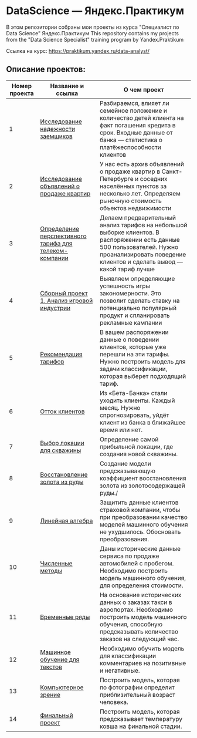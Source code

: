 # DataScience — Яндекс.Практикум
В этом репозитории собраны мои проекты из курса "Специалист по Data Science" Яндекс.Практикум
This repository contains my projects from the "Data Science Specialist" training program by Yandex.Praktikum

Ссылка на курс: https://praktikum.yandex.ru/data-analyst/


## Описание проектов:
| Номер проекта | Название и ссылка | О чем проект                                                     |
|---------------|-------------------|------------------------------------------------------------------|
|1              |[Исследование надежности заемщиков](https://nbviewer.org/github/DarAnod-B/YPracticum/blob/main/01.%20Предобработка%20данных/Data_preprocessing.ipynb)|Разбираемся, влияет ли семейное положение и количество детей клиента на факт погашения кредита в срок. Входные данные от банка — статистика о платёжеспособности клиентов|
|2              |[Исследование объявлений о продаже квартир](https://nbviewer.org/github/DarAnod-B/YPracticum/blob/main/03.%20Статистический%20анализ%20данных/Statistical_data_analysis.ipynb)| У нас есть архив объявлений о продаже квартир в Санкт-Петербурге и соседних населённых пунктов за несколько лет. Определяем рыночную стоимость объектов недвижимости|
|3              |[Определение перспективного тарифа для телеком-компании](https://nbviewer.org/github/DarAnod-B/YPracticum/blob/main/03.%20Статистический%20анализ%20данных/Statistical_data_analysis.ipynb)|Делаем предварительный анализ тарифов на небольшой выборке клиентов. В распоряжении есть данные 500 пользователей. Нужно проанализировать поведение клиентов и сделать вывод — какой тариф лучше|
|4              |[Сборный проект 1. Анализ игровой индустрии](https://nbviewer.org/github/DarAnod-B/YPracticum/blob/main/04.%20Сборный%20проект%201/Prefabricated_project_1.ipynb)|Выявляем определяющие успешность игры закономерности. Это позволит сделать ставку на потенциально популярный продукт и спланировать рекламные кампании|
|5              |[Рекомендация тарифов](https://nbviewer.org/github/DarAnod-B/YPracticum/blob/main/05.%20Введение%20в%20машинное%20обучение/Introduction_to_Machine_Learning.ipynb)|В вашем распоряжении данные о поведении клиентов, которые уже перешли на эти тарифы. Нужно построить модель для задачи классификации, которая выберет подходящий тариф.|
|6              |[Отток клиентов](https://nbviewer.org/github/DarAnod-B/YPracticum/blob/main/06.%20Обучение%20с%20учителем/Learning_with_a_teacher.ipynb)|Из «Бета-Банка» стали уходить клиенты. Каждый месяц. Нужно спрогнозировать, уйдёт клиент из банка в ближайшее время или нет.|
|7              |[Выбор локации для скважины](https://nbviewer.org/github/DarAnod-B/YPracticum/blob/main/07.%20Машинное%20обучение%20в%20бизнесе/Machine_Learning_in_Business.ipynb)|Определение самой прибыльной локации, где создания новой скважины.|
|8              |[Восстановление золота из руды](https://nbviewer.org/github/DarAnod-B/YPracticum/blob/main/08.%20Сборный%20проект%202/Prefabricated_project_2.ipynb)|Cоздание модели предсказывающую коэффициент восстановления золота из золотосодержащей руды./
|9              |[Линейная алгебра](https://nbviewer.org/github/DarAnod-B/YPracticum/blob/main/09.%20Линейная%20алгебра/Linear_algebra.ipynb)|Защитить данные клиентов страховой компании, чтобы при преобразовании качество моделей машинного обучения не ухудшилось. Обосновать преобразования.|
|10             |[Численные методы](https://nbviewer.org/github/DarAnod-B/YPracticum/blob/main/10.%20Численные%20методы/Numerical_analysis.ipynb)|Даны исторические данные сервиса по продаже автомобилей с пробегом. Необходимо построить модель машинного обучения, для определения стоимости.|
|11             |[Временные ряды](https://nbviewer.org/github/DarAnod-B/YPracticum/blob/main/11.%20Временные%20ряды/Time_series.ipynb)|На основание исторических данных о заказах такси в аэропортах. Необходимо построить модель машинного обучения, способную предсказывать количество заказов на следующий час.|
|12             |[Машинное обучение для текстов](https://nbviewer.org/github/DarAnod-B/YPracticum/blob/main/12.%20Машинное%20обучение%20для%20текстов/Machine%20learning%20for%20texts.ipynb)|Необходимо обучить модель для классификации комментариев на позитивные и негативные.|
|13             |[Компьютерное зрение](https://nbviewer.org/github/DarAnod-B/YPracticum/blob/main/13.%20Компьютерное%20зрение/Computer_vision.ipynb)|Построить модель, которая по фотографии определит приблизительный возраст человека.|
|14             |[Финальный проект](https://nbviewer.org/github/DarAnod-B/YPracticum/blob/main/14.%20Финальный%20проект/Final_project.ipynb)|Построить модель, которая предсказывает температуру ковша на финальной стадии.|
